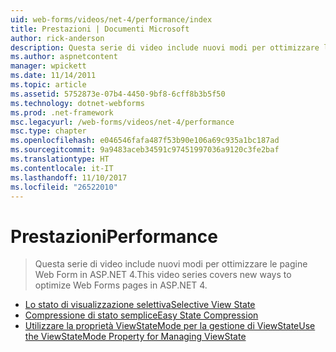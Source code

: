 ```yaml
---
uid: web-forms/videos/net-4/performance/index
title: Prestazioni | Documenti Microsoft
author: rick-anderson
description: Questa serie di video include nuovi modi per ottimizzare le pagine Web Form in ASP.NET 4.
ms.author: aspnetcontent
manager: wpickett
ms.date: 11/14/2011
ms.topic: article
ms.assetid: 5752873e-07b4-4450-9bf8-6cff8b3b5f50
ms.technology: dotnet-webforms
ms.prod: .net-framework
msc.legacyurl: /web-forms/videos/net-4/performance
msc.type: chapter
ms.openlocfilehash: e046546fafa487f53b90e106a69c935a1bc187ad
ms.sourcegitcommit: 9a9483aceb34591c97451997036a9120c3fe2baf
ms.translationtype: HT
ms.contentlocale: it-IT
ms.lasthandoff: 11/10/2017
ms.locfileid: "26522010"
---
```

<a name="performance"></a><span data-ttu-id="cdeeb-103">Prestazioni</span><span class="sxs-lookup"><span data-stu-id="cdeeb-103">Performance</span></span>
====================
> <span data-ttu-id="cdeeb-104">Questa serie di video include nuovi modi per ottimizzare le pagine Web Form in ASP.NET 4.</span><span class="sxs-lookup"><span data-stu-id="cdeeb-104">This video series covers new ways to optimize Web Forms pages in ASP.NET 4.</span></span>


- [<span data-ttu-id="cdeeb-105">Lo stato di visualizzazione selettiva</span><span class="sxs-lookup"><span data-stu-id="cdeeb-105">Selective View State</span></span>](aspnet-4-quick-hit-selective-view-state.md)
- [<span data-ttu-id="cdeeb-106">Compressione di stato semplice</span><span class="sxs-lookup"><span data-stu-id="cdeeb-106">Easy State Compression</span></span>](aspnet-4-quick-hit-easy-state-compression.md)
- [<span data-ttu-id="cdeeb-107">Utilizzare la proprietà ViewStateMode per la gestione di ViewState</span><span class="sxs-lookup"><span data-stu-id="cdeeb-107">Use the ViewStateMode Property for Managing ViewState</span></span>](how-do-i-use-the-viewstatemode-property-for-managing-viewstate.md)
